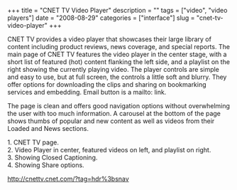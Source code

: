 +++
title = "CNET TV Video Player"
description = ""
tags = ["video", "video players"]
date = "2008-08-29"
categories = ["interface"]
slug = "cnet-tv-video-player"
+++


<p>CNET TV provides a video player that showcases their large library of content including product reviews, news coverage, and special reports. The main page of CNET TV features the video player in the center stage, with a short list of featured (hot) content flanking the left side, and a playlist on the right showing the currently playing video. The player controls are simple and easy to use, but at full screen, the controls a little soft and blurry. They offer options for downloading the clips and sharing on bookmarking services and embedding. Email button is a mailto: link. </p>
<p>The page is clean and offers good navigation options without overwhelming the user with too much information. A carousel at the bottom of the page shows thumbs of popular and new content as well as videos from their Loaded and News sections.</p>
<div id="screens-full" class="clear"><div class="caption">1. CNET TV page.</div><div class="fullimg clear"><a href="//media.konigi.com/interface/cnet-videoplayer-1.png" class="group" rel="group" title="1. CNET TV page."><img src="//media.konigi.com/interface/cnet-videoplayer-1.png" alt="" class="img-responsive"></a></div></div><div id="screens-full" class="clear"><div class="caption">2. Video Player in center, featured videos on left, and playlist on right.</div><div class="fullimg clear"><a href="//media.konigi.com/interface/cnet-videoplayer-2.png" class="group" rel="group" title="2. Video Player in center, featured videos on left, and playlist on right."><img src="//media.konigi.com/interface/cnet-videoplayer-2.png" alt="" class="img-responsive"></a></div></div><div id="screens-full" class="clear"><div class="caption">3. Showing Closed Captioning.</div><div class="fullimg clear"><a href="//media.konigi.com/interface/cnet-videoplayer-3.png" class="group" rel="group" title="3. Showing Closed Captioning."><img src="//media.konigi.com/interface/cnet-videoplayer-3.png" alt="" class="img-responsive"></a></div></div><div id="screens-full" class="clear"><div class="caption">4. Showing Share options.</div><div class="fullimg clear"><a href="//media.konigi.com/interface/cnet-videoplayer-4.png" class="group" rel="group" title="4. Showing Share options."><img src="//media.konigi.com/interface/cnet-videoplayer-4.png" alt="" class="img-responsive"></a></div></div>        
<p><a href="http://cnettv.cnet.com/?tag=hdr%3bsnav">http://cnettv.cnet.com/?tag=hdr%3bsnav</a></p>

